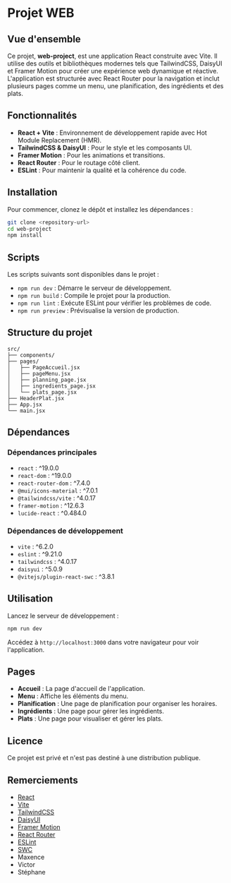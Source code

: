 # Projet WEB

## Vue d'ensemble

Ce projet, **web-project**, est une application React construite avec Vite. Il utilise des outils et bibliothèques modernes tels que TailwindCSS, DaisyUI et Framer Motion pour créer une expérience web dynamique et réactive. L'application est structurée avec React Router pour la navigation et inclut plusieurs pages comme un menu, une planification, des ingrédients et des plats.

## Fonctionnalités

- **React + Vite** : Environnement de développement rapide avec Hot Module Replacement (HMR).
- **TailwindCSS & DaisyUI** : Pour le style et les composants UI.
- **Framer Motion** : Pour les animations et transitions.
- **React Router** : Pour le routage côté client.
- **ESLint** : Pour maintenir la qualité et la cohérence du code.

## Installation

Pour commencer, clonez le dépôt et installez les dépendances :

```bash
git clone <repository-url>
cd web-project
npm install
```

## Scripts

Les scripts suivants sont disponibles dans le projet :

- `npm run dev` : Démarre le serveur de développement.
- `npm run build` : Compile le projet pour la production.
- `npm run lint` : Exécute ESLint pour vérifier les problèmes de code.
- `npm run preview` : Prévisualise la version de production.

## Structure du projet

```plaintext
src/
├── components/
├── pages/
│   ├── PageAccueil.jsx
│   ├── pageMenu.jsx
│   ├── planning_page.jsx
│   ├── ingredients_page.jsx
│   └── plats_page.jsx
├── HeaderPlat.jsx
├── App.jsx
└── main.jsx
```

## Dépendances

### Dépendances principales

- `react` : ^19.0.0
- `react-dom` : ^19.0.0
- `react-router-dom` : ^7.4.0
- `@mui/icons-material` : ^7.0.1
- `@tailwindcss/vite` : ^4.0.17
- `framer-motion` : ^12.6.3
- `lucide-react` : ^0.484.0

### Dépendances de développement

- `vite` : ^6.2.0
- `eslint` : ^9.21.0
- `tailwindcss` : ^4.0.17
- `daisyui` : ^5.0.9
- `@vitejs/plugin-react-swc` : ^3.8.1

## Utilisation

Lancez le serveur de développement :

```bash
npm run dev
```

Accédez à `http://localhost:3000` dans votre navigateur pour voir l'application.

## Pages

- **Accueil** : La page d'accueil de l'application.
- **Menu** : Affiche les éléments du menu.
- **Planification** : Une page de planification pour organiser les horaires.
- **Ingrédients** : Une page pour gérer les ingrédients.
- **Plats** : Une page pour visualiser et gérer les plats.

## Licence

Ce projet est privé et n'est pas destiné à une distribution publique.

## Remerciements

- [React](https://reactjs.org/)
- [Vite](https://vitejs.dev/)
- [TailwindCSS](https://tailwindcss.com/)
- [DaisyUI](https://daisyui.com/)
- [Framer Motion](https://www.framer.com/motion/)
- [React Router](https://reactrouter.com/)
- [ESLint](https://eslint.org/)
- [SWC](https://swc.rs/)
- Maxence 
- Victor 
- Stéphane 